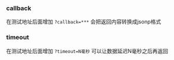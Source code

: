 ### callback
在测试地址后面增加 `?callback=***` 会把返回内容转换成jsonp格式

### timeout
在测试地址后面增加 `?timeout=N毫秒` 可以让数据延迟N毫秒之后再返回